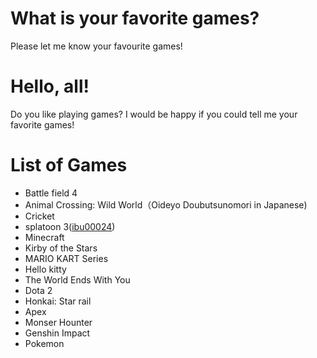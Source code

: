 # What is your favorite games?
Please let me know your favourite games!

# Hello, all!
Do you like playing games? I would be happy if you could tell me your favorite games!

# List of Games
- Battle field 4
- Animal Crossing: Wild World（Oideyo Doubutsunomori in Japanese)
- Cricket
- splatoon 3([ibu00024](https://github.com/ibu00024/AttractingContributors))
- Minecraft
- Kirby of the Stars
- MARIO KART Series
- Hello kitty
- The World Ends With You
- Dota 2
- Honkai: Star rail
- Apex
- Monser Hounter
- Genshin Impact
- Pokemon

